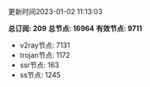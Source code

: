 更新时间2023-01-02 11:13:03

**总订阅: 209**
**总节点: 16964**
**有效节点: 9711**
- v2ray节点: 7131
- trojan节点: 1172
- ssr节点: 163
- ss节点: 1245
